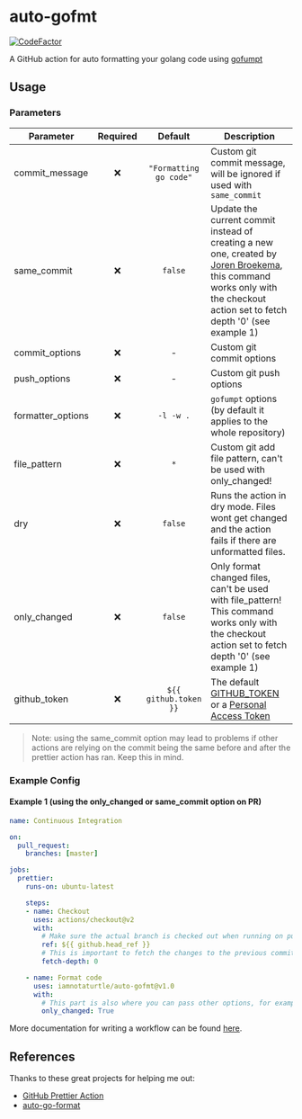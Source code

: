# auto-gofmt

[![CodeFactor](https://www.codefactor.io/repository/github/iamnotaturtle/auto-gofmt/badge)](https://www.codefactor.io/repository/github/iamnotaturtle/auto-gofmt)

A GitHub action for auto formatting your golang code using [gofumpt](https://github.com/mvdan/gofumpt)

## Usage

### Parameters

| Parameter | Required | Default | Description |
| - | :-: | :-: | - |
| commit_message | :x: | `"Formatting go code"` | Custom git commit message, will be ignored if used with `same_commit` |
| same_commit | :x: | `false` | Update the current commit instead of creating a new one, created by [Joren Broekema](https://github.com/jorenbroekema), this command works only with the checkout action set to fetch depth '0' (see example 1)  |
| commit_options | :x: | - | Custom git commit options |
| push_options | :x: | - | Custom git push options |
| formatter_options | :x: | `-l -w .` | `gofumpt` options (by default it applies to the whole repository) |
| file_pattern | :x: | `*` | Custom git add file pattern, can't be used with only_changed! |
| dry | :x: | `false` | Runs the action in dry mode. Files wont get changed and the action fails if there are unformatted files. |
| only_changed | :x: | `false` | Only format changed files, can't be used with file_pattern! This command works only with the checkout action set to fetch depth '0' (see example 1)|
| github_token | :x: | `${{ github.token }}` | The default [GITHUB_TOKEN](https://docs.github.com/en/actions/reference/authentication-in-a-workflow#about-the-github_token-secret) or a [Personal Access Token](https://docs.github.com/en/github/authenticating-to-github/keeping-your-account-and-data-secure/creating-a-personal-access-token)

> Note: using the same_commit option may lead to problems if other actions are relying on the commit being the same before and after the prettier action has ran. Keep this in mind.

### Example Config

#### Example 1 (using the only_changed or same_commit option on PR)
```yaml
name: Continuous Integration

on:
  pull_request:
    branches: [master]

jobs:
  prettier:
    runs-on: ubuntu-latest

    steps:
    - name: Checkout
      uses: actions/checkout@v2
      with:
        # Make sure the actual branch is checked out when running on pull requests
        ref: ${{ github.head_ref }}
        # This is important to fetch the changes to the previous commit
        fetch-depth: 0

    - name: Format code
      uses: iamnotaturtle/auto-gofmt@v1.0
      with:
        # This part is also where you can pass other options, for example:
        only_changed: True
```

More documentation for writing a workflow can be found [here](https://help.github.com/en/actions/automating-your-workflow-with-github-actions/workflow-syntax-for-github-actions).

## References
Thanks to these great projects for helping me out:
* [GitHub Prettier Action](https://github.com/creyD/prettier_action)
* [auto-go-format](https://github.com/sladyn98/auto-go-format)